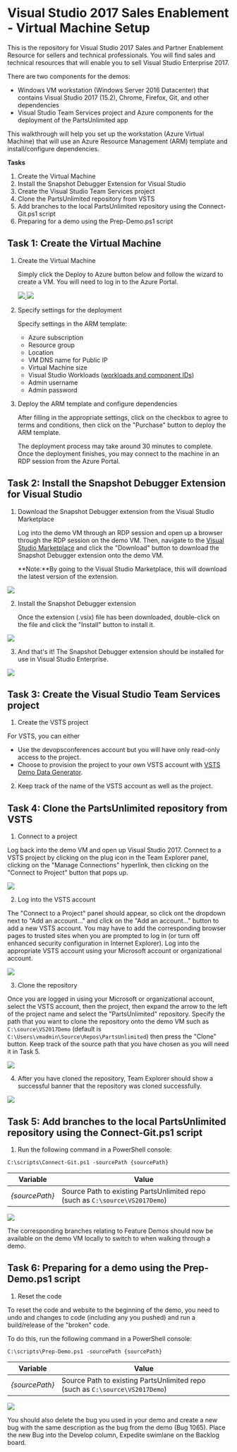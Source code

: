 # Visual Studio 2017 Sales Enablement - Virtual Machine Setup

This is the repository for Visual Studio 2017 Sales and Partner Enablement Resource for sellers and technical professionals. You will find sales and technical resources that will enable you to sell Visual Studio Enterprise 2017.

There are two components for the demos:
- Windows VM workstation (Windows Server 2016 Datacenter) that contains Visual Studio 2017 (15.2), Chrome, Firefox, Git, and other dependencies
- Visual Studio Team Services project and Azure components for the deployment of the PartsUnlimited app

This walkthrough will help you set up the workstation (Azure Virtual Machine) that will use an Azure Resource Management (ARM) template and install/configure dependencies.

**Tasks**

1. Create the Virtual Machine
2. Install the Snapshot Debugger Extension for Visual Studio
3. Create the Visual Studio Team Services project
4. Clone the PartsUnlimited repository from VSTS
5. Add branches to the local PartsUnlimited repository using the Connect-Git.ps1 script
6. Preparing for a demo using the Prep-Demo.ps1 script

## Task 1: Create the Virtual Machine
    
1. Create the Virtual Machine
    
    Simply click the Deploy to Azure button below and follow the wizard to create a VM. You will need to log in to the Azure Portal.

	<a href="https://portal.azure.com/#create/Microsoft.Template/uri/https%3A%2F%2Fraw.githubusercontent.com%2Fnwcadence%2Fvse2017-demo%2FaddArmTemplate%2Fdemovm%2Fdemovm-template.json" target="_blank">
		<img src="http://azuredeploy.net/deploybutton.png"/>
	</a>
	<a href="http://armviz.io/#/?load=https%3A%2F%2Fraw.githubusercontent.com%2Fnwcadence%2Fvse2017-demo%2FaddArmTemplate%2Fdemovm%2Fdemovm-template.json" target="_blank">
		<img src="http://armviz.io/visualizebutton.png"/>
	</a>

2. Specify settings for the deployment

	Specify settings in the ARM template:
	- Azure subscription
	- Resource group
	- Location
	- VM DNS name for Public IP
	- Virtual Machine size
	- Visual Studio Workloads ([workloads and component IDs](https://docs.microsoft.com/en-us/visualstudio/install/workload-component-id-vs-enterprise))
	- Admin username
	- Admin password
                                                                     
3. Deploy the ARM template and configure dependencies

	After filling in the appropriate settings, click on the checkbox to agree to terms and conditions, then click on the "Purchase" button to deploy the ARM template. 

	The deployment process may take around 30 minutes to complete. Once the deployment finishes, you may connect to the machine in an RDP session from the Azure Portal. 

## Task 2: Install the Snapshot Debugger Extension for Visual Studio

1. Download the Snapshot Debugger extension from the Visual Studio Marketplace

	Log into the demo VM through an RDP session and open up a browser through the RDP session on the demo VM. Then, navigate
 	to the [Visual Studio Marketplace](https://marketplace.visualstudio.com/items?itemName=SnapshotDebuggerTeam.MicrosoftSnapshotDebugger) and click the "Download" button to download the Snapshot Debugger extension onto the demo VM.

	 **Note:**By going to the Visual Studio Marketplace, this will download the latest version of the extension.

<img src = "images/download-snapshotdebugger.png" />

2. Install the Snapshot Debugger extension

	Once the extension (.vsix) file has been downloaded, double-click on the file and click the "Install" button to install it. 

<img src = "images/install-snapshotdebugger.png" />

3. And that's it! The Snapshot Debugger extension should be installed for use in Visual Studio Enterprise. 

<img src = "images/install-snapshotdebugger-success.png" />

## Task 3: Create the Visual Studio Team Services project

1. Create the VSTS project

For VSTS, you can either

- Use the devopsconferences account but you will have only read-only access to the project.
- Choose to provision the project to your own VSTS account with [VSTS Demo Data Generator](http://vstsdemogenerator.azurewebsites.net/Account/Verify?template=PartsUnlimited).

2. Keep track of the name of the VSTS account as well as the project.

## Task 4: Clone the PartsUnlimited repository from VSTS

1. Connect to a project

Log back into the demo VM and open up Visual Studio 2017. Connect to a VSTS project by clicking on the plug icon in the Team Explorer panel, clicking on the "Manage Connections" hyperlink, then clicking on the "Connect to Project" button that pops up. 

<img src = "images/connect-to-project.png" />

2. Log into the VSTS account 

The "Connect to a Project" panel should appear, so click ont the dropdown next to "Add an account..." and click on the "Add an account..." button to add a new VSTS account. You may have to add the corresponding browser pages to trusted sites when you are prompted to log in (or turn off enhanced security configuration in Internet Explorer). Log into the appropriate VSTS account using your Microsoft account or organizational account. 

<img src = "images/add-an-account.png" />

3. Clone the repository

Once you are logged in using your Microsoft or organizational account, select the VSTS account, then the project, then expand the arrow to the left of the project name and select the "PartsUnlimited" repository. Specify the path that you want to clone the repository onto the demo VM such as `C:\source\VS2017Demo` (default is `C:\Users\vmadmin\Source\Repos\PartsUnlimited`) then press the "Clone" button. Keep track of the source path that you have chosen as you will need it in Task 5. 

<img src = "images/clone-repo.png" />

4. After you have cloned the repository, Team Explorer should show a successful banner that the repository was cloned successfully. 

<img src = "images/clone-repo-success.png" />

## Task 5: Add branches to the local PartsUnlimited repository using the Connect-Git.ps1 script

1. Run the following command in a PowerShell console:

`C:\scripts\Connect-Git.ps1 -sourcePath {sourcePath}`

| Variable | Value |
|---|---|
| _{sourcePath}_ | Source Path to existing PartsUnlimited repo (such as `C:\source\VS2017Demo`) |	

<img src = "images/connect-git.png" />

The corresponding branches relating to Feature Demos should now be available on the demo VM locally to switch to when walking through a demo. 

## Task 6: Preparing for a demo using the Prep-Demo.ps1 script

1. Reset the code

To reset the code and website to the beginning of the demo, you need to undo and changes to code (including any you pushed) and run a build/release of the "broken" code.

To do this, run the following command in a PowerShell console:

`C:\scripts\Prep-Demo.ps1 -sourcePath {sourcePath}`

| Variable | Value |
|---|---|
| _{sourcePath}_ | Source Path to existing PartsUnlimited repo (such as `C:\source\VS2017Demo`) |	

<img src = "images/prep-demo.png" />

You should also delete the bug you used in your demo and create a new bug with the same description as the bug from the demo (Bug 1065). Place the new Bug into the Develop column, Expedite swimlane on the Backlog board.